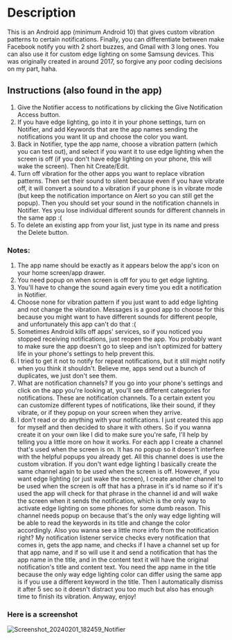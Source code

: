 # Description
This is an Android app (minimum Android 10) that gives custom vibration patterns to certain notifications. Finally, you can differentiate between make Facebook notify you with 2 short buzzes, and Gmail with 3 long ones. You can also use it for custom edge lighting on some Samsung devices. This was originally created in around 2017, so forgive any poor coding decisions on my part, haha.

## Instructions (also found in the app)

1. Give the Notifier access to notifications by clicking the Give Notification Access button.
2. If you have edge lighting, go into it in your phone settings, turn on Notifier, and add Keywords that are the app names sending the notifications you want lit up and choose the color you want.
3. Back in Notifier, type the app name, choose a vibration pattern (which you can test out), and select if you want it to use edge lighting when the screen is off (if you don't have edge lighting on your phone, this will wake the screen). Then hit Create/Edit.
4. Turn off vibration for the other apps you want to replace vibration patterns. Then set their sound to silent because even if you have vibrate off, it will convert a sound to a vibration if your phone is in vibrate mode (but keep the notification importance on Alert so you can still get the popup). Then you should set your sound in the notification channels in Notifier. Yes you lose individual different sounds for different channels in the same app :(
5. To delete an existing app from your list, just type in its name and press the Delete button.

### Notes:
1. The app name should be exactly as it appears below the app's icon on your home screen/app drawer.
2. You need popup on when screen is off for you to get edge lighting.
3. You'll have to change the sound again every time you edit a notification in Notifier.
4. Choose none for vibration pattern if you just want to add edge lighting and not change the vibration. Messages is a good app to choose for this because you might want to have different sounds for different people, and unfortunately this app can't do that :(
5. Sometimes Android kills off apps' services, so if you noticed you stopped receiving notifications, just reopen the app. You probably want to make sure the app doesn't go to sleep and isn't optimized for battery life in your phone's settings to help prevent this.
6. I tried to get it not to notify for repeat notifications, but it still might notify when you think it shouldn't. Believe me, apps send out a bunch of duplicates, we just don't see them.
7. What are notification channels? If you go into your phone's settings and click on the app you're looking at, you'll see different categories for notifications. These are notification channels. To a certain extent you can customize different types of notifications, like their sound, if they vibrate, or if they popup on your screen when they arrive.
8. I don't read or do anything with your notifications. I just created this app for myself and then decided to share it with others. So if you wanna create it on your own like I did to make sure you're safe, I'll help by telling you a little more on how it works. For each app I create a channel that's used when the screen is on. It has no popup so it doesn't interfere with the helpful popups you already get. All this channel does is use the custom vibration. If you don't want edge lighting I basically create the same channel again to be used when the screen is off. However, if you want edge lighting (or just wake the screen), I create another channel to be used when the screen is off that has a phrase in it's id name so if it's used the app will check for that phrase in the channel id and will wake the screen when it sends the notification, which is the only way to activate edge lighting on some phones for some dumb reason. This channel needs popup on because that's the only way edge lighting will be able to read the keywords in its title and change the color accordingly. Also you wanna see a little more info from the notification right? My notification listener service checks every notification that comes in, gets the app name, and checks if I have a channel set up for that app name, and if so will use it and send a notification that has the app name in the title, and in the content text it will have the original notification's title and content text. You need the app name in the title because the only way edge lighting color can differ using the same app is if you use a different keyword in the title. Then I automatically dismiss it after 5 sec so it doesn't distract you too much but also has enough time to finish its vibration. Anyway, enjoy!

### Here is a screenshot
![Screenshot_20240201_182459_Notifier](https://github.com/dilfruh/Notifier/assets/158101348/e5fe3517-8589-476b-846d-d69c9c77aef8)


